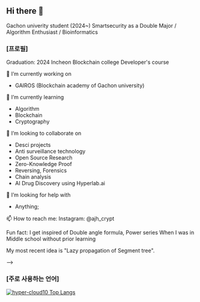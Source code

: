 ## Hi there 👋

Gachon univerity student (2024~)
Smartsecurity as a Double Major / Algorithm Enthusiast / Bioinformatics

### [프로필]


Graduation: 2024 Incheon Blockchain college Developer's course


 🔭 I’m currently working on
  
- GAIROS (Blockchain academy of Gachon university)


🌱 I’m currently learning
- Algorithm
- Blockchain
- Cryptography

 👯 I’m looking to collaborate on

- Desci projects
- Anti surveillance technology
- Open Source Research
- Zero-Knowledge Proof
- Reversing, Forensics
- Chain analysis
- AI Drug Discovery using Hyperlab.ai

 🤔 I’m looking for help with 
- Anything;

📫 How to reach me: 
Instagram: @ajh_crypt

Fun fact: 
I get inspired of Double angle formula, Power series When I was in Middle school without prior learning

My most recent idea is "Lazy propagation of Segment tree".

-->

### [주로 사용하는 언어]
[![hyper-cloud10 Top Langs](https://github-readme-stats.vercel.app/api/top-langs/?username=hyper-cloud10&layout=compact&theme=nord&hide_border=true)](https://github.com/hyper-cloud10)

